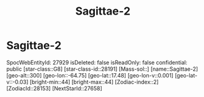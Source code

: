 ﻿---
title: "Sagittae-2"
location: [17.48,-64.75,300]
type: Station
tags:
- astro/Star

---

# Sagittae-2

SpocWebEntityId: 27929
isDeleted: false
isReadOnly: false
confidential: public
[star-class::G8]
[star-class-id::28191]
[Mass-sol::]
[name::Sagittae-2]
[geo-alt::300]
[geo-lon::-64.75]
[geo-lat::17.48]
[geo-lon-v::0.001]
[geo-lat-v::-0.03]
[bright-min::44]
[bright-max::44]
[Zodiac-index::2]
[ZodiacId::28153]
[NextStarId::27658]

